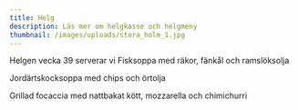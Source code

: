 ```yaml
---
title: Helg
description: Läs mer om helgkasse och helgmeny
thumbnail: /images/uploads/stora_holm_1.jpg
---
```

Helgen vecka 39 serverar vi Fisksoppa med räkor, fänkål och ramslöksolja

Jordärtskocksoppa med chips och örtolja

Grillad focaccia med nattbakat kött, mozzarella och chimichurri